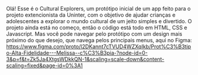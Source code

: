 Olá! Esse é o Cultural Explorers, um protótipo inicial de um app feito para o projeto extencionista da Uninter, com o objetivo de ajudar crianças e adolescentes a explorar o mundo cultural de um jeito simples e divertido. O projeto ainda está no começo, então o código está todo em HTML, CSS e Javascript. Mas você pode navegar pelo protótipo com um design mais próximo do que desejo, que navega pelos principais menus, aqui no Figma: https://www.figma.com/proto/l2DKannt7cTVUD4WZXqIkb/Prot%C3%B3tipo-Alta-Fidelidade---Melissa--c%C3%B3pia-?node-id=0-3&p=f&t=Zk5Ja4XtgsWDkkQN-1&scaling=scale-down&content-scaling=fixed&page-id=0%3A1
